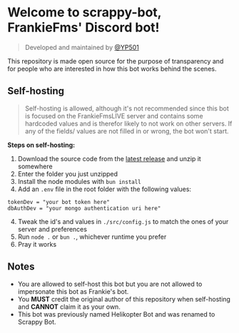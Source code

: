# Welcome to scrappy-bot, FrankieFms' Discord bot!

> Developed and maintained by [@YP501](https://github.com/YP501)

This repository is made open source for the purpose of transparency and for people who are interested in how this bot works behind the scenes.

## Self-hosting

> Self-hosting is allowed, although it's not recommended since this bot is focused on the FrankieFmsLIVE server and contains some hardcoded values and is therefor likely to not work on other servers.
> If any of the fields/ values are not filled in or wrong, the bot won't start.

**Steps on self-hosting:**

1. Download the source code from the [latest release](https://github.com/YP501/scrappy-bot/releases/latest) and unzip it somewhere
2. Enter the folder you just unzipped
3. Install the node modules with `bun install`
4. Add an `.env` file in the root folder with the following values:

```
tokenDev = "your bot token here"
dbAuthDev = "your mongo authentication uri here"
```

4. Tweak the id's and values in `./src/config.js` to match the ones of your server and preferences
5. Run `node .` or `bun .`, whichever runtime you prefer
6. Pray it works

## Notes

- You are allowed to self-host this bot but you are not allowed to impersonate this bot as Frankie's bot.
- You **MUST** credit the original author of this repository when self-hosting and **CANNOT** claim it as your own.
- This bot was previously named Helikopter Bot and was renamed to Scrappy Bot.

